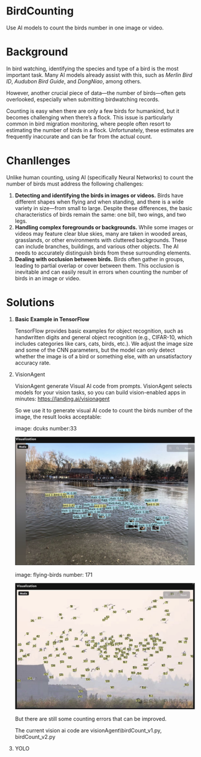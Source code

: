 # BirdCounting

Use AI models to count the birds number in one image or video.

# Background

In bird watching, identifying the species and type of a bird is the most important task. Many AI models already assist with this, such as *Merlin Bird ID*, *Audubon Bird Guide*, and *DongNiao*, among others.

However, another crucial piece of data—the number of birds—often gets overlooked, especially when submitting birdwatching records.

Counting is easy when there are only a few birds for humankind, but it becomes challenging when there’s a flock. This issue is particularly common in bird migration monitoring, where people often resort to estimating the number of birds in a flock. Unfortunately, these estimates are frequently inaccurate and can be far from the actual count.

# Chanllenges

Unlike human counting, using AI (specifically Neural Networks) to count the number of birds must address the following challenges:

1. **Detecting and identifying the birds in images or videos.** Birds have different shapes when flying and when standing, and there is a wide variety in size—from small to large. Despite these differences, the basic characteristics of birds remain the same: one bill, two wings, and two legs.
2. **Handling complex foregrounds or backgrounds.** While some images or videos may feature clear blue skies, many are taken in wooded areas, grasslands, or other environments with cluttered backgrounds. These can include branches, buildings, and various other objects. The AI needs to accurately distinguish birds from these surrounding elements.
3. **Dealing with occlusion between birds.** Birds often gather in groups, leading to partial overlap or cover between them. This occlusion is inevitable and can easily result in errors when counting the number of birds in an image or video.

# Solutions

1. **Basic Example in TensorFlow**
   
   TensorFlow provides basic examples for object recognition, such as handwritten digits and general object recognition (e.g., CIFAR-10, which includes categories like cars, cats, birds, etc.). We adjust the image size and some of the CNN parameters, but the model can only detect whether the image is of a bird or something else, with an unsatisfactory accuracy rate.

2. VisionAgent
   
   VisionAgent generate Visual AI code from prompts. VisionAgent selects models for your vision tasks, so you can build vision-enabled apps in minutes: https://landing.ai/visionagent
   
   So we use it to generate visual AI code to count the birds number of the image, the result looks acceptable:
   
   image: dcuks  number:33
   
   ![](https://github.com/ouyf/BirdCounting/blob/main/docs/img/ducks.png)
   
   image: flying-birds number: 171
   
   ![](https://github.com/ouyf/BirdCounting/blob/main/docs/img/flying-birds.png)
   
   But there are still some counting errors that can be improved.
   
   The current vision ai code are visionAgent\birdCount_v1.py, birdCount_v2.py
   
   

3. YOLO






